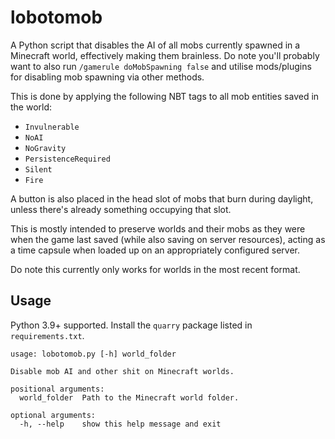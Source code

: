 # lobotomob
A Python script that disables the AI of all mobs currently spawned in a Minecraft world, effectively making them brainless. Do note you'll probably want to also run `/gamerule doMobSpawning false` and utilise mods/plugins for disabling mob spawning via other methods.

This is done by applying the following NBT tags to all mob entities saved in the world:
 - `Invulnerable`
 - `NoAI`
 - `NoGravity`
 - `PersistenceRequired`
 - `Silent`
 - `Fire`

A button is also placed in the head slot of mobs that burn during daylight, unless there's already something occupying that slot.

This is mostly intended to preserve worlds and their mobs as they were when the game last saved (while also saving on server resources), acting as a time capsule when loaded up on an appropriately configured server.

Do note this currently only works for worlds in the most recent format.

## Usage
Python 3.9+ supported. Install the `quarry` package listed in `requirements.txt`.

```
usage: lobotomob.py [-h] world_folder

Disable mob AI and other shit on Minecraft worlds.

positional arguments:
  world_folder  Path to the Minecraft world folder.

optional arguments:
  -h, --help    show this help message and exit
```